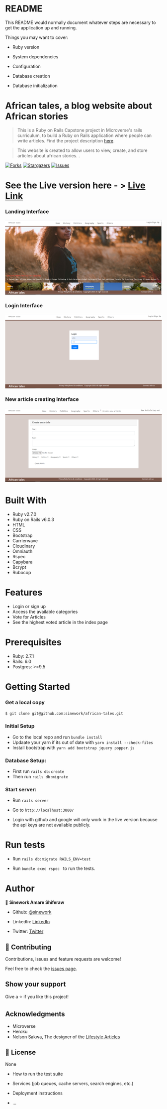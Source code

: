 # README

This README would normally document whatever steps are necessary to get the
application up and running.

Things you may want to cover:

* Ruby version

* System dependencies

* Configuration

* Database creation

* Database initialization
# African tales, a blog website about African stories

> This is a Ruby on Rails Capstone project in Microverse's rails curriculum, to build a Ruby on Rails application where people can write articles. Find the project description [here](https://www.notion.so/Lifestyle-articles-b82a5f10122b4cec924cd5d4a6cf7561#55d51338627b42bd95d86e2d1e58f105).

> This website is created to allow users to view, create,  and store articles about african stories. .


[![Forks][forks-shield]][forks-url]
[![Stargazers][stars-shield]][stars-url]
[![Issues][issues-shield]][issues-url]


# See the Live version here - > [Live Link]()

### Landing Interface
<img src="./app/assets/images/Landing.png" width="auto" height="auto" />

### Login Interface
<img src="./app/assets/images/Login.png" width="auto" height="auto" />

### New article creating Interface
<img src="./app/assets/images/newarticle.png" width="auto" height="auto" />

# Built With

- Ruby v2.7.0
- Ruby on Rails v6.0.3
- HTML
- CSS
- Bootstrap
- Carrierwave
- Cloudinary
- Omniauth
- Rspec
- Capybara
- Bcrypt
- Rubocop

# Features
- Login or sign up 
- Access the available categories
- Vote for Articles
- See the highest voted article in the index page

# Prerequisites

- Ruby: 2.7.1
- Rails: 6.0
- Postgres: >=9.5

# Getting Started

### Get a local copy

`$ git clone git@github.com:sinework/african-tales.git`

### Initial Setup

- Go to the local repo and run `bundle install`
- Updaate your yarn if its out of date with `yarn install --check-files`
- Install bootstrap with ```yarn add bootstrap jquery popper.js```

### Database Setup:
- First run `rails db:create`
- Then run `rails db:migrate`

### Start server:
- Run `rails server`

- Go to `http://localhost:3000/`

-  Login with github and google will only work in the live version because the api keys are not available publicly.


# Run tests
- Run `rails db:migrate RAILS_ENV=test`

- Run  ```bundle exec rspec ``` to run the tests.


# Author

👤 **Sinework Amare Shiferaw**

- Github: [@sinework](https://github.com/sinework)

- LinkedIn: [LinkedIn](https://www.linkedin.com/in/sinework-amare-shiferaw/)
- Twitter: [Twitter](https://twitter.com/SineworkAmare)


## 🤝 Contributing

Contributions, issues and feature requests are welcome!

Feel free to check the [issues page](https://github.com/Berabjesus/Ethiopia-on-Rails/issues).

## Show your support

Give a ⭐️ if you like this project!

## Acknowledgments

- Microverse
- Heroku
- Nelson Sakwa, The designer of the [Lifestyle Articles](https://www.behance.net/gallery/14554909/liFEsTlye-Mobile-version)

## 📝 License

None


[forks-shield]: https://img.shields.io/github/forks/sinework/african-tales
[forks-url]:https://github.com/sinework/african-tales/network/members
[stars-shield]: https://img.shields.io/github/stars/sinework/african-tales
[stars-url]: https://github.com/sinework/african-tales/stargazers
[issues-shield]: https://img.shields.io/github/issues/sinework/african-tales
[issues-url]: https://github.com/Berabjesus/Ethiopia-on-Rails/issues


* How to run the test suite

* Services (job queues, cache servers, search engines, etc.)

* Deployment instructions

* ...
